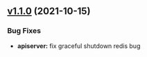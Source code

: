 
<a name="v1.1.0"></a>
## [v1.1.0](https://github.com/marmotedu/iam/compare/v1.0.10...v1.1.0) (2021-10-15)

### Bug Fixes

* **apiserver:** fix graceful shutdown redis bug

